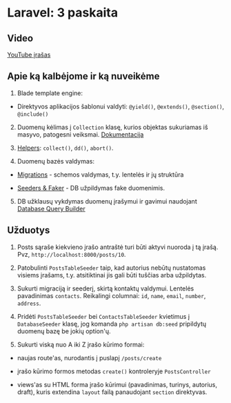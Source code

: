 # Laravel: 3 paskaita

## Video

[YouTube įrašas](https://www.youtube.com/watch?v=3A_KZalXBJ0)

## Apie ką kalbėjome ir ką nuveikėme

1. Blade template engine:

* Direktyvos aplikacijos šablonui valdyti: `@yield()`, `@extends()`, `@section()`, `@include()`

2. Duomenų kėlimas į `Collection` klasę, kurios objektas sukuriamas iš masyvo, patogesni veiksmai. [Dokumentacija](https://laravel.com/docs/5.6/collections)

3. [Helpers](https://laravel.com/docs/5.6/helpers): `collect()`, `dd()`, `abort()`.

4. Duomenų bazės valdymas:

* [Migrations](https://laravel.com/docs/5.6/migrations) - schemos valdymas, t.y. lentelės ir jų struktūra

* [Seeders & Faker](https://laravel.com/docs/5.6/seeding) - DB užpildymas fake duomenimis.

5. DB užklausų vykdymas duomenų įrašymui ir gavimui naudojant [Database Query Builder](https://laravel.com/docs/5.6/queries)

## Užduotys

1. Posts sąraše kiekvieno įrašo antraštė turi būti aktyvi nuoroda į tą įrašą. Pvz, `http://localhost:8000/posts/10`.

2. Patobulinti `PostsTableSeeder` taip, kad autorius nebūtų nustatomas visiems įrašams, t.y. atsitiktinai jis gali būti tuščias arba užpildytas.

3. Sukurti migraciją ir seederį, skirtą kontaktų valdymui. Lentelės pavadinimas `contacts`. Reikalingi columnai: `id`, `name`, `email`, `number`, `address`.

4. Pridėti `PostsTableSeeder` bei `ContactsTableSeeder` kvietimus į `DatabaseSeeder` klasę, jog komanda `php artisan db:seed` pripildytų duomenų bazę be jokių option'ų.

5. Sukurti viską nuo A iki Z įrašo kūrimo formai:

* naujas route'as, nurodantis į puslapį `/posts/create`

* įrašo kūrimo formos metodas `create()` kontroleryje `PostsController`

* views'as su HTML forma įrašo kūrimui (pavadinimas, turinys, autorius, draft), kuris extendina `layout` failą panaudojant `section` direktyvas.
